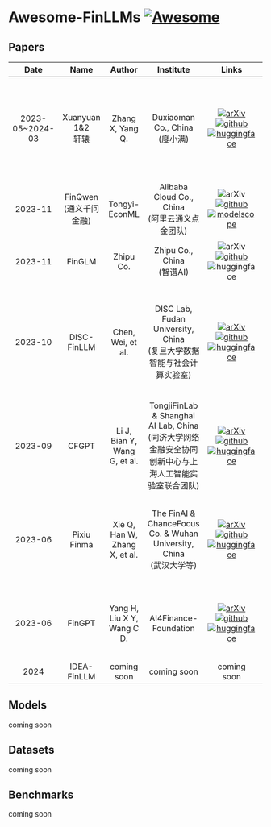 # Awesome-FinLLMs [![Awesome](https://awesome.re/badge.svg)](https://awesome.re)
## Papers 
|  Date  | Name |      Author       |    Institute    | Links  | Paper
| :-----: | :-----: | :------------------: | :--------------: | :--------------: | :---------------------------------------------------------------------------------------------------------------------------------------------------------------------------------- | 
| 2023-05~2024-03 | Xuanyuan 1&2 <br/>轩辕 | Zhang X, Yang Q.  | Duxiaoman Co., China<br/>(度小满) |[![arXiv](https://img.shields.io/badge/Arxiv-2305.12002-b31b1b.svg?logo=arXiv)](https://arxiv.org/abs/2305.12002)[![github](https://img.shields.io/github/stars/Duxiaoman-DI/XuanYuan.svg?style=social)](https://github.com/Duxiaoman-DI/XuanYuan)[![huggingface](https://img.shields.io/badge/🤗-Model%206B~70B-yellow.svg)](https://huggingface.co/Duxiaoman-DI/XuanYuan2-70B-Chat) |XuanYuan 2.0: A Large Chinese Financial Chat Model with Hundreds of Billions Parameters |
| 2023-11 | FinQwen<br/>(通义千问金融) | Tongyi-EconML | Alibaba Cloud Co., China<br/>(阿里云通义点金团队) | ![arXiv](https://img.shields.io/badge/Arxiv-None-b31b1b.svg?logo=arXiv)[![github](https://img.shields.io/github/stars/Tongyi-EconML/FinQwen.svg?style=social)](https://github.com/Tongyi-EconML/FinQwen)[![modelscope](https://img.shields.io/badge/🤖-Model%2014B-blue.svg)](https://modelscope.cn/models/TongyiFinance/Tongyi-Finance-14B-Chat/) | [2023博金大模型挑战赛](https://tianchi.aliyun.com/competition/entrance/532164) | 
| 2023-11 | FinGLM | Zhipu Co. | Zhipu Co., China<br/>(智谱AI) | ![arXiv](https://img.shields.io/badge/Arxiv-None-b31b1b.svg?logo=arXiv)[![github](https://img.shields.io/github/stars/MetaGLM/FinGLM.svg?style=social)](https://github.com/MetaGLM/FinGLM)![huggingface](https://img.shields.io/badge/🤗-None-yellow.svg) | [SMP 2023 ChatGLM金融大模型挑战赛](https://tianchi.aliyun.com/competition/entrance/532126) |
| 2023-10 | DISC-FinLLM| Chen, Wei, et al. | DISC Lab, Fudan University, China<br/>(复旦大学数据智能与社会计算实验室) | [![arXiv](https://img.shields.io/badge/Arxiv-2310.15205-b31b1b.svg?logo=arXiv)](https://arxiv.org/abs/2310.15205)[![github](https://img.shields.io/github/stars/FudanDISC/DISC-FinLLM.svg?style=social)](https://github.com/FudanDISC/DISC-FinLLM)[![huggingface](https://img.shields.io/badge/🤗-Model%2013B-yellow.svg)](https://huggingface.co/Go4miii/DISC-FinLLM) | Disc-finllm: A chinese financial large language model based on multiple experts fine-tuning |
| 2023-09 | CFGPT | Li J, Bian Y, Wang G, et al. | TongjiFinLab & Shanghai AI Lab, China<br/>(同济大学网络金融安全协同创新中心与上海人工智能实验室联合团队) | [![arXiv](https://img.shields.io/badge/Arxiv-2309.10654-b31b1b.svg?logo=arXiv)](https://arxiv.org/abs/2309.10654)[![github](https://img.shields.io/github/stars/TongjiFinLab/CFGPT.svg?style=social)](https://github.com/TongjiFinLab/CFGPT)[![huggingface](https://img.shields.io/badge/🤗-Model%207B-yellow.svg)](https://huggingface.co/TongjiFinLab/CFGPT1-sft-7B-Full) | Cfgpt: Chinese financial assistant with large language model |
| 2023-06 | Pixiu Finma | Xie Q, Han W, Zhang X, et al.  | The FinAI & ChanceFocus Co. & Wuhan University, China<br/>(武汉大学等) | [![arXiv](https://img.shields.io/badge/Arxiv-2306.05443-b31b1b.svg?logo=arXiv)](https://arxiv.org/abs/2306.05443)[![github](https://img.shields.io/github/stars/The-FinAI/PIXIU.svg?style=social)](https://github.com/The-FinAI/PIXIU)[![huggingface](https://img.shields.io/badge/🤗-Model%207B-yellow.svg)](https://huggingface.co/ChanceFocus/finma-7b-full) | Pixiu: A large language model, instruction data and evaluation benchmark for finance | 
| 2023-06 | FinGPT | Yang H, Liu X Y, Wang C D. | AI4Finance-Foundation | [![arXiv](https://img.shields.io/badge/Arxiv-2306.06031-b31b1b.svg?logo=arXiv)](https://arxiv.org/abs/2306.06031)[![github](https://img.shields.io/github/stars/AI4Finance-Foundation/FinGPT.svg?style=social)](https://github.com/AI4Finance-Foundation/FinGPT)[![huggingface](https://img.shields.io/badge/🤗-Model%207B%20lora-yellow.svg)](https://huggingface.co/FinGPT/fingpt-mt_llama2-7b_lora) | Fingpt: Open-source financial large language models |
| 2024 | IDEA-FinLLM | coming soon | coming soon | coming soon | coming soon |

## Models
coming soon

## Datasets
coming soon

## Benchmarks
coming soon




<!-- ## ✨ Star History -->
<!-- [![Star History](https://api.star-history.com/svg?repos=IDEA-FinAI/Awesome-FinLLMs&type=Date)](https://star-history.com/#IDEA-FinAI/Awesome-FinLLMs&Date) -->
